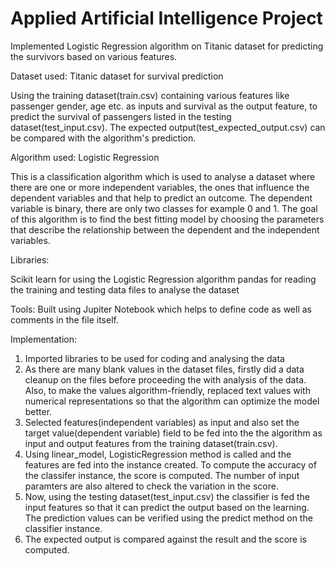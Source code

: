 # Applied Artificial Intelligence Project
Implemented Logistic Regression algorithm on Titanic dataset for predicting the survivors based on various features.

Dataset used:  Titanic dataset for survival prediction

Using the training dataset(train.csv) containing various features like passenger gender, age etc. as inputs and survival as the output feature, to predict the survival of passengers listed in the testing dataset(test_input.csv). The expected output(test_expected_output.csv) can be compared with the algorithm's prediction.


Algorithm used: Logistic Regression

This is a classification algorithm which is used to analyse a dataset where there are one or more independent variables, the ones that influence the dependent variables and that help to predict an outcome. The dependent variable is binary, there are only two classes for example 0 and 1. 
The goal of this algorithm is to find the best fitting model by choosing the parameters that describe the relationship between the dependent and the independent variables.  


Libraries:

Scikit learn for using the Logistic Regression algorithm
pandas for reading the training and testing data files to analyse the dataset

Tools:
Built using Jupiter Notebook which helps to define code as well as comments in the file itself.

Implementation:
1. Imported libraries to be used for coding and analysing the data
2. As there are many blank values in the dataset files, firstly did a data cleanup on the files before proceeding the with analysis of the data. Also, to make the values algorithm-friendly, replaced text values with numerical representations so that the algorithm can optimize the model better.
3. Selected features(independent variables) as input and also set the target value(dependent variable) field to be fed into the the algorithm as input and output features from the training dataset(train.csv).
4. Using linear_model, LogisticRegression method is called and the features are fed into the instance created. To compute the accuracy of the classifer instance, the score is computed. The number of input paramters are also altered to check the variation in the score.
5. Now, using the testing dataset(test_input.csv) the classifier is fed the input features so that it can predict the output based on the learning. The prediction values can be verified using the predict method on the classifier instance.
6. The expected output is compared against the result and the score is computed.

